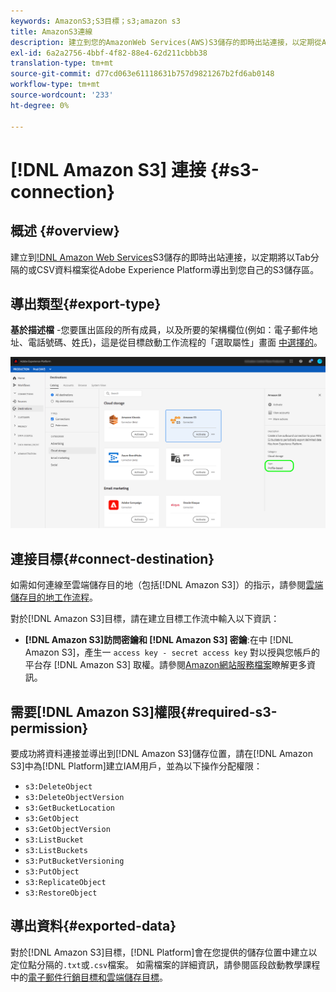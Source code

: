 ```yaml
---
keywords: AmazonS3;S3目標；s3;amazon s3
title: AmazonS3連線
description: 建立到您的AmazonWeb Services(AWS)S3儲存的即時出站連接，以定期從Adobe Experience Platform將Tab分隔或CSV資料檔案導出到您自己的S3儲存區。
exl-id: 6a2a2756-4bbf-4f82-88e4-62d211cbbb38
translation-type: tm+mt
source-git-commit: d77cd063e61118631b757d9821267b2fd6ab0148
workflow-type: tm+mt
source-wordcount: '233'
ht-degree: 0%

---
```


# [!DNL Amazon S3] 連接  {#s3-connection}

## 概述 {#overview}

建立到[!DNL Amazon Web Services](AWS)S3儲存的即時出站連接，以定期將以Tab分隔的或CSV資料檔案從Adobe Experience Platform導出到您自己的S3儲存區。

## 導出類型{#export-type}

**基於描述檔** -您要匯出區段的所有成員，以及所要的架構欄位(例如：電子郵件地址、電話號碼、姓氏)，這是從目標啟動工作流程的「選取屬性」畫面 [中選擇的](../../ui/activate-destinations.md#select-attributes)。

![AmazonS3基於配置檔案的出口類型](../../assets/catalog/cloud-storage/amazon-s3/catalog.png)

## 連接目標{#connect-destination}

如需如何連線至雲端儲存目的地（包括[!DNL Amazon S3]）的指示，請參閱[雲端儲存目的地工作流程](./workflow.md)。

對於[!DNL Amazon S3]目標，請在建立目標工作流中輸入以下資訊：

* **[!DNL Amazon S3]訪問密鑰和 [!DNL Amazon S3] 密鑰**:在中 [!DNL Amazon S3]，產生一 `access key - secret access key` 對以授與您帳戶的平台存 [!DNL Amazon S3] 取權。請參閱[Amazon網站服務檔案](https://docs.aws.amazon.com/IAM/latest/UserGuide/id_credentials_access-keys.html)瞭解更多資訊。

## 需要[!DNL Amazon S3]權限{#required-s3-permission}

要成功將資料連接並導出到[!DNL Amazon S3]儲存位置，請在[!DNL Amazon S3]中為[!DNL Platform]建立IAM用戶，並為以下操作分配權限：

* `s3:DeleteObject`
* `s3:DeleteObjectVersion`
* `s3:GetBucketLocation`
* `s3:GetObject`
* `s3:GetObjectVersion`
* `s3:ListBucket`
* `s3:ListBuckets`
* `s3:PutBucketVersioning`
* `s3:PutObject`
* `s3:ReplicateObject`
* `s3:RestoreObject`


<!--

Commenting out this note, as write permissions are assigned through the s3:PutObject permission.

>[!IMPORTANT]
>
>Platform needs `write` permissions on the bucket object where the export files will be delivered.

-->


## 導出資料{#exported-data}

對於[!DNL Amazon S3]目標，[!DNL Platform]會在您提供的儲存位置中建立以定位點分隔的`.txt`或`.csv`檔案。 如需檔案的詳細資訊，請參閱區段啟動教學課程中的[電子郵件行銷目標和雲端儲存目標](../../ui/activate-destinations.md#esp-and-cloud-storage)。
